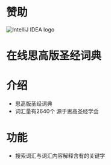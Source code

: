 # 赞助
![IntelliJ IDEA logo](https://resources.jetbrains.com/storage/products/company/brand/logos/IntelliJ_IDEA.svg)

# 在线思高版圣经词典

# 介绍
* 思高版圣经词典
* 词汇量有2640个 源于思高圣经学会

# 功能
* 搜索词汇与词汇内容解释含有的关键字


